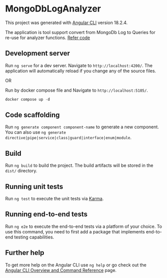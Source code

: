 # MongoDbLogAnalyzer

This project was generated with [Angular CLI](https://github.com/angular/angular-cli) version 18.2.4.

The application is tool support convert from MongoDb Log to Queries for re-use for analyzer functions.
[Refer code](https://github.com/totally-nerdy/tn-mdb-log-to-query)


## Development server

Run `ng serve` for a dev server. Navigate to `http://localhost:4200/`. The application will automatically reload if you change any of the source files.

OR

Run by docker compose file and Navigate to `http://localhost:5105/`.
```powershell
docker compose up -d
```


## Code scaffolding

Run `ng generate component component-name` to generate a new component. You can also use `ng generate directive|pipe|service|class|guard|interface|enum|module`.

## Build

Run `ng build` to build the project. The build artifacts will be stored in the `dist/` directory.

## Running unit tests

Run `ng test` to execute the unit tests via [Karma](https://karma-runner.github.io).

## Running end-to-end tests

Run `ng e2e` to execute the end-to-end tests via a platform of your choice. To use this command, you need to first add a package that implements end-to-end testing capabilities.

## Further help

To get more help on the Angular CLI use `ng help` or go check out the [Angular CLI Overview and Command Reference](https://angular.dev/tools/cli) page.
